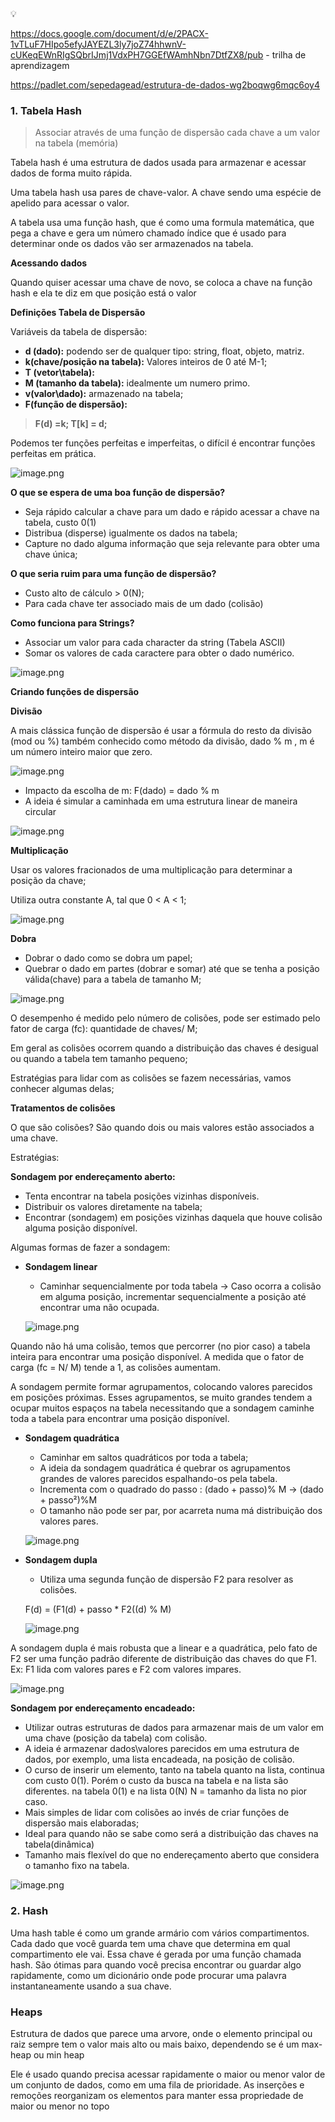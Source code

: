 <aside>
💡

https://docs.google.com/document/d/e/2PACX-1vTLuF7HIpo5efyJAYEZL3ly7joZ74hhwnV-cUKeqEWnRIgSQbrIJmj1VdxPH7GGEfWAmhNbn7DtfZX8/pub - trilha de aprendizagem

https://padlet.com/sepedagead/estrutura-de-dados-wg2boqwg6mqc6oy4

</aside>

### 1. Tabela Hash

> Associar através de uma função de dispersão cada chave a um valor na tabela (memória)
> 

Tabela hash é uma estrutura de dados usada para armazenar e acessar dados de forma muito rápida.

Uma tabela hash usa pares de chave-valor. A chave sendo uma espécie de apelido para acessar o valor.

A tabela usa uma função hash, que é como uma formula matemática, que pega a chave e gera  um número chamado índice que é usado para determinar onde os dados vão ser armazenados na tabela. 

**Acessando dados**

Quando quiser acessar uma chave de novo, se coloca a chave na função hash e ela te diz em que posição está o valor 

**Definições Tabela de Dispersão** 

Variáveis da tabela de dispersão:

- **d (dado):**  podendo ser de qualquer tipo: string, float, objeto, matriz.
- **k(chave/posição na tabela):** Valores inteiros de 0 até M-1;
- **T (vetor\tabela):**
- **M (tamanho da tabela):**  idealmente um numero primo.
- **v(valor\dado):** armazenado na tabela;
- **F(função de dispersão):**

> **F(d) =k; T[k] = d;**
> 

Podemos ter funções perfeitas e imperfeitas, o difícil é encontrar funções perfeitas em prática. 

![image.png](https://prod-files-secure.s3.us-west-2.amazonaws.com/cf74a70c-9617-4742-bbf1-30be64035927/d2c0e1bc-53f8-4343-8a9f-98f6ed817028/image.png)

**O que se espera de uma boa função de dispersão?** 

- Seja rápido calcular a chave para um dado e rápido acessar a chave na tabela, custo 0(1)
- Distribua (disperse) igualmente os dados na tabela;
- Capture no dado alguma informação que seja relevante para obter uma chave única;

**O que seria ruim para uma função de dispersão?**

- Custo alto de cálculo > 0(N);
- Para cada chave ter associado mais de um dado (colisão)

**Como funciona para Strings?**

- Associar um valor para cada character da string (Tabela ASCII)
- Somar os valores de cada caractere para obter o dado numérico.

![image.png](https://prod-files-secure.s3.us-west-2.amazonaws.com/cf74a70c-9617-4742-bbf1-30be64035927/dc39b112-e290-47b4-bacb-092da9e25605/image.png)

**Criando funções de dispersão**

 **Divisão**

A mais clássica função de dispersão é usar a fórmula do resto da divisão (mod ou %) também conhecido como método da divisão, dado % m , m é um número inteiro maior que zero. 

![image.png](https://prod-files-secure.s3.us-west-2.amazonaws.com/cf74a70c-9617-4742-bbf1-30be64035927/3c2f8030-6c71-4de8-8771-e377024e423e/image.png)

- Impacto da escolha de m: F(dado) = dado % m
- A ideia é simular a caminhada em uma estrutura linear de maneira circular

![image.png](https://prod-files-secure.s3.us-west-2.amazonaws.com/cf74a70c-9617-4742-bbf1-30be64035927/393ef0a1-e9d6-473e-84db-2a6542c52de4/image.png)

**Multiplicação**

Usar os valores fracionados de uma multiplicação para determinar a posição da chave;

Utiliza outra constante A, tal que 0 < A < 1;

![image.png](https://prod-files-secure.s3.us-west-2.amazonaws.com/cf74a70c-9617-4742-bbf1-30be64035927/32fc405c-6f3b-4e3b-9aba-eb9bd64f8ff9/image.png)

**Dobra**

- Dobrar o dado como se dobra um papel;
- Quebrar o dado em partes (dobrar e somar) até que se tenha a posição válida(chave) para a tabela de tamanho M;

![image.png](https://prod-files-secure.s3.us-west-2.amazonaws.com/cf74a70c-9617-4742-bbf1-30be64035927/cc0f4763-601f-4c79-ba0e-d646026c123b/image.png)

O desempenho é medido pelo número de colisões, pode ser estimado pelo fator de carga (fc): quantidade de chaves/ M; 

Em geral as colisões ocorrem quando a distribuição das chaves é desigual ou quando a tabela tem tamanho pequeno; 

Estratégias para lidar com as colisões se fazem necessárias, vamos conhecer algumas delas; 

**Tratamentos de colisões**

O que são colisões? São quando dois ou mais valores estão associados a uma chave. 

Estratégias:

**Sondagem por endereçamento aberto:** 

- Tenta encontrar na tabela posições vizinhas disponíveis.
- Distribuir os valores diretamente na tabela;
- Encontrar (sondagem) em posições vizinhas daquela que houve colisão alguma posição disponível.

Algumas formas de fazer a sondagem: 

- **Sondagem linear**
    - Caminhar sequencialmente por toda tabela → Caso ocorra a colisão em alguma posição, incrementar sequencialmente a posição até encontrar uma não ocupada.
    
    ![image.png](https://prod-files-secure.s3.us-west-2.amazonaws.com/cf74a70c-9617-4742-bbf1-30be64035927/1493f40c-5c8d-4829-b098-579e0cbb6964/image.png)
    

Quando não há uma colisão, temos que percorrer (no pior caso) a tabela inteira para encontrar uma posição disponível. A medida que o fator de carga (fc = N/ M) tende a 1, as colisões aumentam.

A sondagem permite formar agrupamentos, colocando valores parecidos em posições próximas. Esses agrupamentos, se muito grandes tendem a ocupar muitos espaços na tabela necessitando que a sondagem caminhe toda a tabela para encontrar uma posição disponível. 

- **Sondagem quadrática**
    - Caminhar em saltos quadráticos por toda a tabela;
    - A ideia da sondagem quadrática é quebrar os agrupamentos grandes de valores parecidos espalhando-os pela tabela.
    - Incrementa com o quadrado do passo : (dado + passo)% M → (dado + passo²)%M
    - O tamanho não pode ser par, por acarreta numa má distribuição dos valores pares.
    
    ![image.png](https://prod-files-secure.s3.us-west-2.amazonaws.com/cf74a70c-9617-4742-bbf1-30be64035927/c9ecea97-12ec-4a6d-b2d7-88433de564d1/image.png)
    
- **Sondagem dupla**
    - Utiliza uma segunda função de dispersão F2 para resolver as colisões.
    
    F(d) = (F1(d) + passo * F2((d) % M)
    
    ![image.png](https://prod-files-secure.s3.us-west-2.amazonaws.com/cf74a70c-9617-4742-bbf1-30be64035927/8877b66b-e2b6-469b-9860-d04952320664/image.png)
    

A sondagem dupla é mais robusta que a linear e a quadrática, pelo fato de F2 ser uma função padrão diferente de distribuição das chaves do que F1. Ex: F1 lida com valores pares e F2 com valores impares.

![image.png](https://prod-files-secure.s3.us-west-2.amazonaws.com/cf74a70c-9617-4742-bbf1-30be64035927/8db574ee-3dec-4507-875b-b50407f67a12/image.png)

**Sondagem por endereçamento encadeado:**

- Utilizar outras estruturas de dados para armazenar mais de um valor em uma chave (posição da tabela) com colisão.
- A ideia é armazenar dados\valores parecidos em uma estrutura de dados, por exemplo, uma lista encadeada, na posição de colisão.
- O curso de inserir um elemento, tanto na tabela quanto na lista, continua com custo 0(1). Porém o custo da busca na tabela e na lista são diferentes. na tabela 0(1) e na lista 0(N) N = tamanho da lista no pior caso.
- Mais simples de lidar com colisões ao invés de criar funções de dispersão mais elaboradas;
- Ideal para quando não se sabe como será a distribuição das chaves na tabela(dinâmica)
- Tamanho mais flexível do que no endereçamento aberto que considera o tamanho fixo na tabela.

![image.png](https://prod-files-secure.s3.us-west-2.amazonaws.com/cf74a70c-9617-4742-bbf1-30be64035927/02091bca-3dcc-4444-a716-b5e476f50530/image.png)

### 2. Hash

Uma hash table é como um grande armário com vários compartimentos. Cada dado que você guarda tem uma chave que determina em qual compartimento ele vai. Essa chave é gerada por uma função chamada hash. São ótimas para quando você precisa encontrar ou guardar algo rapidamente, como um dicionário onde pode procurar uma palavra instantaneamente usando a sua chave. 

### Heaps

Estrutura de dados que parece uma arvore, onde o elemento principal ou raiz sempre tem o valor mais alto ou mais baixo, dependendo se é um max-heap ou min heap 

Ele é usado quando precisa acessar rapidamente o maior ou menor valor de um conjunto de dados, como em uma fila de prioridade. As inserções e remoções reorganizam os elementos para manter essa propriedade de maior ou menor no topo